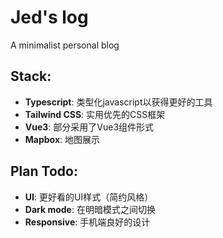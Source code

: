 # Jed's log

A minimalist personal blog

## Stack:

- **Typescript**: 类型化javascript以获得更好的工具
- **Tailwind CSS**: 实用优先的CSS框架
- **Vue3**: 部分采用了Vue3组件形式
- **Mapbox**: 地图展示

## Plan Todo:

- **UI**: 更好看的UI样式（简约风格）
- **Dark mode**: 在明暗模式之间切换
- **Responsive**: 手机端良好的设计
